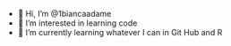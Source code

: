 - 👋 Hi, I’m @1biancaadame
- 👀 I’m interested in learning code 
- 🌱 I’m currently learning whatever I can in Git Hub and R

<!---
1biancaadame/1biancaadame is a ✨ special ✨ repository because its `README.md` (this file) appears on your GitHub profile.
You can click the Preview link to take a look at your changes.
--->
